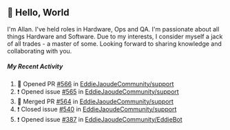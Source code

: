## :wave: Hello, World

I'm Allan. I've held roles in Hardware, Ops and QA. I'm passionate about all things Hardware and Software. Due to my interests, I consider myself a jack of all trades - a master of some. Looking forward to sharing knowledge and collaborating with you.

##### My Recent Activity
<!--START_SECTION:activity-->
1. 💪 Opened PR [#566](https://github.com/EddieJaoudeCommunity/support/pull/566) in [EddieJaoudeCommunity/support](https://github.com/EddieJaoudeCommunity/support)
2. ❗️ Opened issue [#565](https://github.com/EddieJaoudeCommunity/support/issues/565) in [EddieJaoudeCommunity/support](https://github.com/EddieJaoudeCommunity/support)
3. 🎉 Merged PR [#564](https://github.com/EddieJaoudeCommunity/support/pull/564) in [EddieJaoudeCommunity/support](https://github.com/EddieJaoudeCommunity/support)
4. ❗️ Closed issue [#540](https://github.com/EddieJaoudeCommunity/support/issues/540) in [EddieJaoudeCommunity/support](https://github.com/EddieJaoudeCommunity/support)
5. ❗️ Opened issue [#387](https://github.com/EddieJaoudeCommunity/EddieBot/issues/387) in [EddieJaoudeCommunity/EddieBot](https://github.com/EddieJaoudeCommunity/EddieBot)
<!--END_SECTION:activity-->

<!--
**AllanRegush/AllanRegush** is a ✨ _special_ ✨ repository because its `README.md` (this file) appears on your GitHub profile.

Here are some ideas to get you started:

- 🔭 I’m currently working on ...
- 🌱 I’m currently learning ...
- 👯 I’m looking to collaborate on ...
- 🤔 I’m looking for help with ...
- 💬 Ask me about ...
- 📫 How to reach me: ...
- 😄 Pronouns: ...
- ⚡ Fun fact: ...
-->
